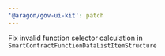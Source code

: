 ```yaml
---
'@aragon/gov-ui-kit': patch
---
```


Fix invalid function selector calculation in `SmartContractFunctionDataListItemStructure`
